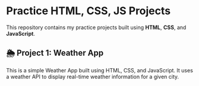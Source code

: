# Practice HTML, CSS, JS Projects

This repository contains my practice projects built using **HTML**, **CSS**, and **JavaScript**.  

## 🌦️ Project 1: Weather App

This is a simple Weather App built using HTML, CSS, and JavaScript. It uses a weather API to display real-time weather information for a given city.
